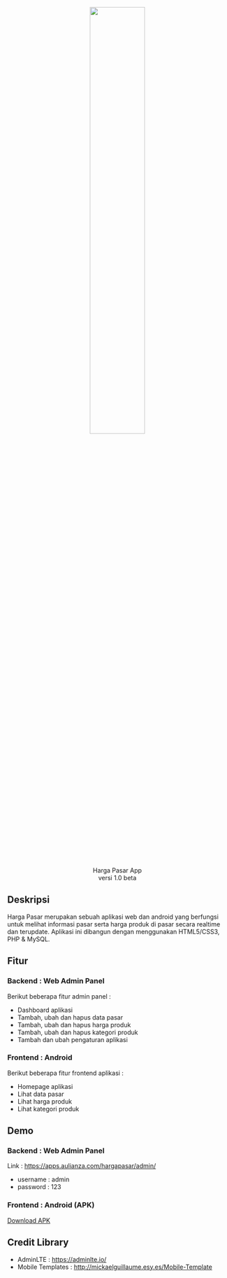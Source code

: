 <p align="center"><img src="https://apps.aulianza.com/hargapasar/icon/icon.png" width="50%"></p>

<p align="center">
<a>Harga Pasar App</a><br>
<a>versi 1.0 beta</a>
</p>

## Deskripsi

Harga Pasar merupakan sebuah aplikasi web dan android yang berfungsi untuk melihat informasi pasar serta harga produk di pasar secara realtime dan terupdate. Aplikasi ini dibangun dengan menggunakan HTML5/CSS3, PHP & MySQL.

## Fitur 

### Backend : Web Admin Panel
Berikut beberapa fitur admin panel :

- Dashboard aplikasi
- Tambah, ubah dan hapus data pasar
- Tambah, ubah dan hapus harga produk
- Tambah, ubah dan hapus kategori produk
- Tambah dan ubah pengaturan aplikasi 

### Frontend : Android
Berikut beberapa fitur frontend aplikasi :

- Homepage aplikasi
- Lihat data pasar
- Lihat harga produk
- Lihat kategori produk 

## Demo 

### Backend : Web Admin Panel

Link : https://apps.aulianza.com/hargapasar/admin/

- username : admin
- password : 123

### Frontend : Android (APK)

[Download APK](bit.ly/harga-pasar)


## Credit Library

- AdminLTE : https://adminlte.io/
- Mobile Templates : http://mickaelguillaume.esy.es/Mobile-Template
